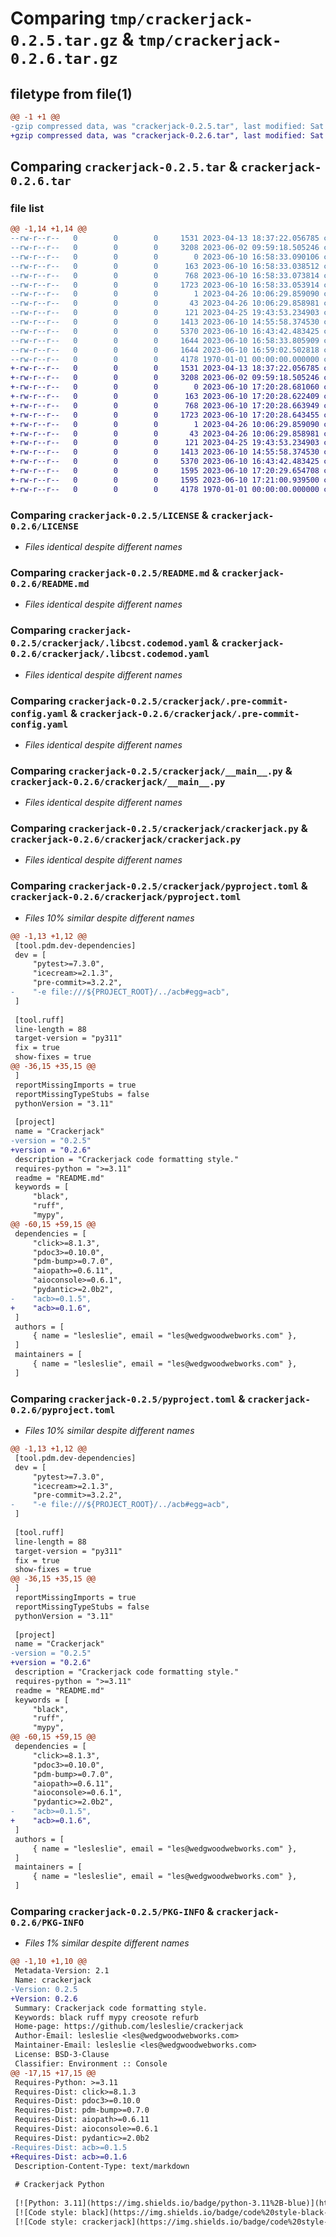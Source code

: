 # Comparing `tmp/crackerjack-0.2.5.tar.gz` & `tmp/crackerjack-0.2.6.tar.gz`

## filetype from file(1)

```diff
@@ -1 +1 @@
-gzip compressed data, was "crackerjack-0.2.5.tar", last modified: Sat Jun 10 16:59:02 2023, max compression
+gzip compressed data, was "crackerjack-0.2.6.tar", last modified: Sat Jun 10 17:21:00 2023, max compression
```

## Comparing `crackerjack-0.2.5.tar` & `crackerjack-0.2.6.tar`

### file list

```diff
@@ -1,14 +1,14 @@
--rw-r--r--   0        0        0     1531 2023-04-13 18:37:22.056785 crackerjack-0.2.5/LICENSE
--rw-r--r--   0        0        0     3208 2023-06-02 09:59:18.505246 crackerjack-0.2.5/README.md
--rw-r--r--   0        0        0        0 2023-06-10 16:58:33.090106 crackerjack-0.2.5/crackerjack/.crackerjack-config.yaml
--rw-r--r--   0        0        0      163 2023-06-10 16:58:33.038512 crackerjack-0.2.5/crackerjack/.gitignore
--rw-r--r--   0        0        0      768 2023-06-10 16:58:33.073814 crackerjack-0.2.5/crackerjack/.libcst.codemod.yaml
--rw-r--r--   0        0        0     1723 2023-06-10 16:58:33.053914 crackerjack-0.2.5/crackerjack/.pre-commit-config.yaml
--rw-r--r--   0        0        0        1 2023-04-26 10:06:29.859090 crackerjack-0.2.5/crackerjack/.ruff_cache/.gitignore
--rw-r--r--   0        0        0       43 2023-04-26 10:06:29.858981 crackerjack-0.2.5/crackerjack/.ruff_cache/CACHEDIR.TAG
--rw-r--r--   0        0        0      121 2023-04-25 19:43:53.234903 crackerjack-0.2.5/crackerjack/__init__.py
--rw-r--r--   0        0        0     1413 2023-06-10 14:55:58.374530 crackerjack-0.2.5/crackerjack/__main__.py
--rw-r--r--   0        0        0     5370 2023-06-10 16:43:42.483425 crackerjack-0.2.5/crackerjack/crackerjack.py
--rw-r--r--   0        0        0     1644 2023-06-10 16:58:33.805909 crackerjack-0.2.5/crackerjack/pyproject.toml
--rw-r--r--   0        0        0     1644 2023-06-10 16:59:02.502818 crackerjack-0.2.5/pyproject.toml
--rw-r--r--   0        0        0     4178 1970-01-01 00:00:00.000000 crackerjack-0.2.5/PKG-INFO
+-rw-r--r--   0        0        0     1531 2023-04-13 18:37:22.056785 crackerjack-0.2.6/LICENSE
+-rw-r--r--   0        0        0     3208 2023-06-02 09:59:18.505246 crackerjack-0.2.6/README.md
+-rw-r--r--   0        0        0        0 2023-06-10 17:20:28.681060 crackerjack-0.2.6/crackerjack/.crackerjack-config.yaml
+-rw-r--r--   0        0        0      163 2023-06-10 17:20:28.622409 crackerjack-0.2.6/crackerjack/.gitignore
+-rw-r--r--   0        0        0      768 2023-06-10 17:20:28.663949 crackerjack-0.2.6/crackerjack/.libcst.codemod.yaml
+-rw-r--r--   0        0        0     1723 2023-06-10 17:20:28.643455 crackerjack-0.2.6/crackerjack/.pre-commit-config.yaml
+-rw-r--r--   0        0        0        1 2023-04-26 10:06:29.859090 crackerjack-0.2.6/crackerjack/.ruff_cache/.gitignore
+-rw-r--r--   0        0        0       43 2023-04-26 10:06:29.858981 crackerjack-0.2.6/crackerjack/.ruff_cache/CACHEDIR.TAG
+-rw-r--r--   0        0        0      121 2023-04-25 19:43:53.234903 crackerjack-0.2.6/crackerjack/__init__.py
+-rw-r--r--   0        0        0     1413 2023-06-10 14:55:58.374530 crackerjack-0.2.6/crackerjack/__main__.py
+-rw-r--r--   0        0        0     5370 2023-06-10 16:43:42.483425 crackerjack-0.2.6/crackerjack/crackerjack.py
+-rw-r--r--   0        0        0     1595 2023-06-10 17:20:29.654708 crackerjack-0.2.6/crackerjack/pyproject.toml
+-rw-r--r--   0        0        0     1595 2023-06-10 17:21:00.939500 crackerjack-0.2.6/pyproject.toml
+-rw-r--r--   0        0        0     4178 1970-01-01 00:00:00.000000 crackerjack-0.2.6/PKG-INFO
```

### Comparing `crackerjack-0.2.5/LICENSE` & `crackerjack-0.2.6/LICENSE`

 * *Files identical despite different names*

### Comparing `crackerjack-0.2.5/README.md` & `crackerjack-0.2.6/README.md`

 * *Files identical despite different names*

### Comparing `crackerjack-0.2.5/crackerjack/.libcst.codemod.yaml` & `crackerjack-0.2.6/crackerjack/.libcst.codemod.yaml`

 * *Files identical despite different names*

### Comparing `crackerjack-0.2.5/crackerjack/.pre-commit-config.yaml` & `crackerjack-0.2.6/crackerjack/.pre-commit-config.yaml`

 * *Files identical despite different names*

### Comparing `crackerjack-0.2.5/crackerjack/__main__.py` & `crackerjack-0.2.6/crackerjack/__main__.py`

 * *Files identical despite different names*

### Comparing `crackerjack-0.2.5/crackerjack/crackerjack.py` & `crackerjack-0.2.6/crackerjack/crackerjack.py`

 * *Files identical despite different names*

### Comparing `crackerjack-0.2.5/crackerjack/pyproject.toml` & `crackerjack-0.2.6/crackerjack/pyproject.toml`

 * *Files 10% similar despite different names*

```diff
@@ -1,13 +1,12 @@
 [tool.pdm.dev-dependencies]
 dev = [
     "pytest>=7.3.0",
     "icecream>=2.1.3",
     "pre-commit>=3.2.2",
-    "-e file:///${PROJECT_ROOT}/../acb#egg=acb",
 ]
 
 [tool.ruff]
 line-length = 88
 target-version = "py311"
 fix = true
 show-fixes = true
@@ -36,15 +35,15 @@
 ]
 reportMissingImports = true
 reportMissingTypeStubs = false
 pythonVersion = "3.11"
 
 [project]
 name = "Crackerjack"
-version = "0.2.5"
+version = "0.2.6"
 description = "Crackerjack code formatting style."
 requires-python = ">=3.11"
 readme = "README.md"
 keywords = [
     "black",
     "ruff",
     "mypy",
@@ -60,15 +59,15 @@
 dependencies = [
     "click>=8.1.3",
     "pdoc3>=0.10.0",
     "pdm-bump>=0.7.0",
     "aiopath>=0.6.11",
     "aioconsole>=0.6.1",
     "pydantic>=2.0b2",
-    "acb>=0.1.5",
+    "acb>=0.1.6",
 ]
 authors = [
     { name = "lesleslie", email = "les@wedgwoodwebworks.com" },
 ]
 maintainers = [
     { name = "lesleslie", email = "les@wedgwoodwebworks.com" },
 ]
```

### Comparing `crackerjack-0.2.5/pyproject.toml` & `crackerjack-0.2.6/pyproject.toml`

 * *Files 10% similar despite different names*

```diff
@@ -1,13 +1,12 @@
 [tool.pdm.dev-dependencies]
 dev = [
     "pytest>=7.3.0",
     "icecream>=2.1.3",
     "pre-commit>=3.2.2",
-    "-e file:///${PROJECT_ROOT}/../acb#egg=acb",
 ]
 
 [tool.ruff]
 line-length = 88
 target-version = "py311"
 fix = true
 show-fixes = true
@@ -36,15 +35,15 @@
 ]
 reportMissingImports = true
 reportMissingTypeStubs = false
 pythonVersion = "3.11"
 
 [project]
 name = "Crackerjack"
-version = "0.2.5"
+version = "0.2.6"
 description = "Crackerjack code formatting style."
 requires-python = ">=3.11"
 readme = "README.md"
 keywords = [
     "black",
     "ruff",
     "mypy",
@@ -60,15 +59,15 @@
 dependencies = [
     "click>=8.1.3",
     "pdoc3>=0.10.0",
     "pdm-bump>=0.7.0",
     "aiopath>=0.6.11",
     "aioconsole>=0.6.1",
     "pydantic>=2.0b2",
-    "acb>=0.1.5",
+    "acb>=0.1.6",
 ]
 authors = [
     { name = "lesleslie", email = "les@wedgwoodwebworks.com" },
 ]
 maintainers = [
     { name = "lesleslie", email = "les@wedgwoodwebworks.com" },
 ]
```

### Comparing `crackerjack-0.2.5/PKG-INFO` & `crackerjack-0.2.6/PKG-INFO`

 * *Files 1% similar despite different names*

```diff
@@ -1,10 +1,10 @@
 Metadata-Version: 2.1
 Name: crackerjack
-Version: 0.2.5
+Version: 0.2.6
 Summary: Crackerjack code formatting style.
 Keywords: black ruff mypy creosote refurb
 Home-page: https://github.com/lesleslie/crackerjack
 Author-Email: lesleslie <les@wedgwoodwebworks.com>
 Maintainer-Email: lesleslie <les@wedgwoodwebworks.com>
 License: BSD-3-Clause
 Classifier: Environment :: Console
@@ -17,15 +17,15 @@
 Requires-Python: >=3.11
 Requires-Dist: click>=8.1.3
 Requires-Dist: pdoc3>=0.10.0
 Requires-Dist: pdm-bump>=0.7.0
 Requires-Dist: aiopath>=0.6.11
 Requires-Dist: aioconsole>=0.6.1
 Requires-Dist: pydantic>=2.0b2
-Requires-Dist: acb>=0.1.5
+Requires-Dist: acb>=0.1.6
 Description-Content-Type: text/markdown
 
 # Crackerjack Python
 
 [![Python: 3.11](https://img.shields.io/badge/python-3.11%2B-blue)](https://docs.python.org/3/)
 [![Code style: black](https://img.shields.io/badge/code%20style-black-000000.svg)](https://github.com/ambv/black)
 [![Code style: crackerjack](https://img.shields.io/badge/code%20style-crackerjack-000042)](https://github.com/lesleslie/crackerjack)
```


